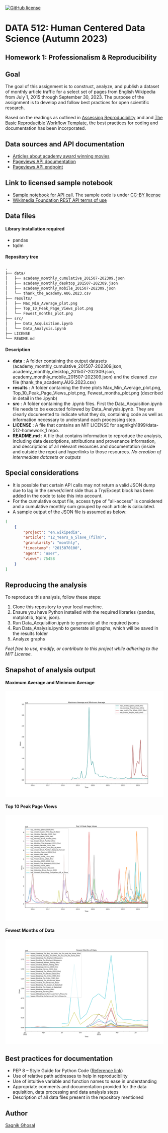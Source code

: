 [![GitHub license](https://img.shields.io/github/license/sagnikgh1899/data-512-homework_1)](https://github.com/sagnikgh1899/data-512-homework_1/blob/main/LICENSE)
# DATA 512: Human Centered Data Science (Autumn 2023)

## Homework 1: Professionalism & Reproducibility
## Goal
The goal of this assignment is to construct, analyze, and publish a dataset of monthly article traffic for a select set of pages from English Wikipedia from July 1, 2015 through September 30, 2023. The purpose of the assignment is to develop and follow best practices for open scientific research.

Based on the readings as outlined in [Assessing Reproducibility](http://www.practicereproducibleresearch.org/core-chapters/2-assessment.html) and and [The Basic Reproducible Workflow Template](http://www.practicereproducibleresearch.org/core-chapters/3-basic.html), the best practices for coding and documentation has been incorporated.

## Data sources and API documentation
- [Articles about academy award winning movies](https://docs.google.com/spreadsheets/d/1A1h_7KAo7KXaVxdScJmIVPTvjb3IuY9oZhNV4ZHxrxw/edit?usp=sharing)
- [Pageviews API documentation](https://wikitech.wikimedia.org/wiki/Analytics/AQS/Pageviews)
- [Pageviews API endpoint](https://wikimedia.org/api/rest_v1/#!/Pageviews_data/get_metrics_pageviews_aggregate_project_access_agent_granularity_start_end)

## Link to licensed sample notebook
- [Sample notebook for API call](https://drive.google.com/file/d/1XjFhd3eXx704tcdfQ4Q1OQn0LWKCRNJm/view?usp=sharing). The sample code is under [CC-BY license](https://creativecommons.org/licenses/by/4.0/)
- [Wikimedia Foundation REST API terms of use](https://www.mediawiki.org/wiki/REST_API#Terms_and_conditions)

## Data files

#### Library installation required
 - pandas
 - tqdm

#### Repository tree
```
.
├── data/
│   ├── academy_monthly_cumulative_201507-202309.json
│   ├── academy_monthly_desktop_201507-202309.json
│   ├── academy_monthly_mobile_201507-202309.json
│   └── thank_the_academy.AUG.2023.csv
├── results/
│   ├── Max_Min_Average_plot.png
│   ├── Top_10_Peak_Page_Views_plot.png
│   └── Fewest_months_plot.png
├── src/
│   ├── Data_Acquisition.ipynb
│   └── Data_Analysis.ipynb
├── LICENSE
└── README.md
```

#### Description
- **data** : A folder containing the output datasets (academy_monthly_cumulative_201507-202309.json, academy_monthly_desktop_201507-202309.json, academy_monthly_mobile_201507-202309.json) and the cleaned .csv file (thank_the_academy.AUG.2023.csv)
- **results** : A folder containing the three plots Max_Min_Average_plot.png, Top_10_Peak_Page_Views_plot.png, Fewest_months_plot.png (described in detail in the .ipynb)
- **src** : A folder containing the .ipynb files. First the Data_Acquisition.ipynb file needs to be executed followed by Data_Analysis.ipynb. They are clearly documented to indicate what they do, containing code as well as information necessary to understand each processing step.
- **LICENSE** : A file that contains an MIT LICENSE for sagnikgh1899/data-512-homework_1 repo.
- **README.md** : A file that contains information to reproduce the analysis, including data descriptions, attributions and provenance information, and descriptions of all relevant resources and documentation (inside and outside the repo) and hyperlinks to those resources.
  *No creation of intermediate datasets or outputs*

## Special considerations
- It is possible that certain API calls may not return a valid JSON dump due to lag in the server/client side thus a Try/Except block has been added in the code to take this into account.
- For the cumulative output file, access type of "all-access" is considered and a cumulative monthly sum grouped by each article is calculated.
- A sample output of the JSON file is assumed as below:
```json  
[
    {
        "project": "en.wikipedia",
        "article": "12_Years_a_Slave_(film)",
        "granularity": "monthly",
        "timestamp": "2015070100",
        "agent": "user",
        "views": 75458
    }
]
```
## Reproducing the analysis

To reproduce this analysis, follow these steps:

1. Clone this repository to your local machine.
2. Ensure you have Python installed with the required libraries (pandas, matplotlib, tqdm, json).
3. Run Data_Acquisition.ipynb to generate all the required jsons
4. Run Data_Analysis.ipynb to generate all graphs, which will be saved in the results folder
5. Analyze graphs

*Feel free to use, modify, or contribute to this project while adhering to the MIT License.*
    
## Snapshot of analysis output

#### Maximum Average and Minimum Average
![Maximum Average and Minimum Average](results/Max_Min_Average_plot.png) 
#### Top 10 Peak Page Views
![Top 10 Peak Page Views](results/Top_10_Peak_Page_Views_plot.png)
#### Fewest Months of Data
![Fewest Months of Data](results/Fewest_months_plot.png)

## Best practices for documentation
- PEP 8 – Style Guide for Python Code ([Reference link](https://peps.python.org/pep-0008/))
- Use of relative path addresses to help in reproducibility
- Use of intuitive variable and function names to ease in understanding
- Appropriate comments and documentation provided for the data aquisition, data processing and data analysis steps
- Description of all data files present in the repository mentioned

## Author
[Sagnik Ghosal](https://github.com/sagnikgh1899) 